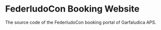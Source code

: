 # FederludoCon Booking Website

The source code of the FederludoCon booking portal of Garfaludica APS.
